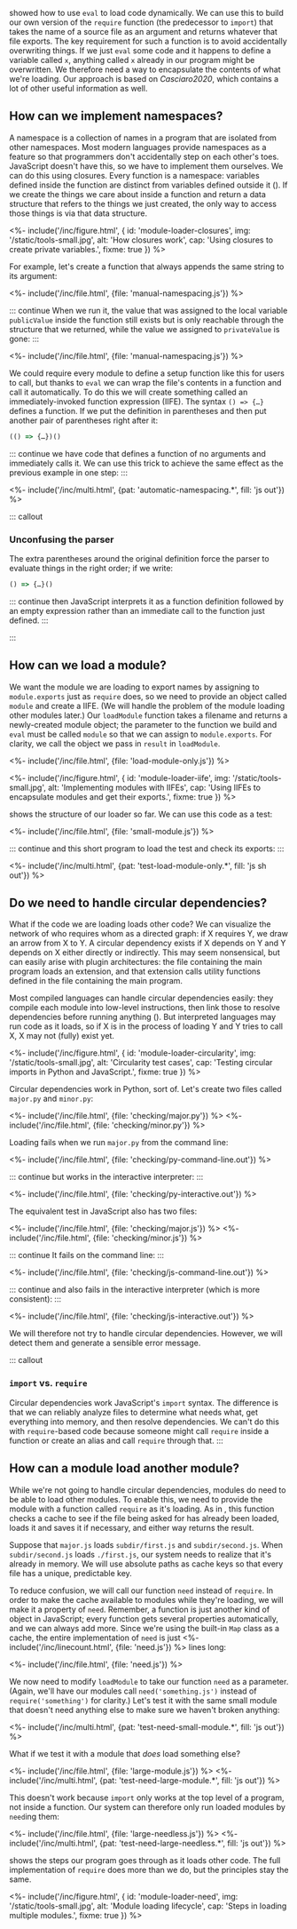 ---
---

<x key="file-interpolator"></x> showed how to use `eval` to load code dynamically.
We can use this to build our own version of the `require` function
(the predecessor to `import`)
that takes the name of a source file as an argument
and returns whatever that file exports.
The key requirement for such a function is to avoid accidentally overwriting things.
If we just `eval` some code and it happens to define a variable called `x`,
anything called `x` already in our program might be overwritten.
We therefore need a way to <g key="encapsulate">encapsulate</g> the contents of what we're loading.
Our approach is based on <cite>Casciaro2020</cite>,
which contains a lot of other useful information as well.

## How can we implement namespaces?

A <g key="namespace">namespace</g> is a collection of names in a program that are isolated from other namespaces.
Most modern languages provide namespaces as a feature so that programmers don't accidentally step on each other's toes.
JavaScript doesn't have this,
so we have to implement them ourselves.
We can do this using <g key="closure">closures</g>.
Every function is a namespace:
variables defined inside the function are distinct from variables defined outside it
(<f key="module-loader-closures"></f>).
If we create the things we care about inside a function
and return a data structure that refers to the things we just created,
the only way to access those things is via that data structure.

<%- include('/inc/figure.html', {
    id: 'module-loader-closures',
    img: '/static/tools-small.jpg',
    alt: 'How closures work',
    cap: 'Using closures to create private variables.',
    fixme: true
}) %>

For example,
let's create a function that always appends the same string to its argument:

<%- include('/inc/file.html', {file: 'manual-namespacing.js'}) %>

::: continue
When we run it,
the value that was assigned to the local variable `publicValue` inside the function still exists
but is only reachable through the structure that we returned,
while the value we assigned to `privateValue` is gone:
:::

<%- include('/inc/file.html', {file: 'manual-namespacing.js'}) %>

We could require every module to define a setup function like this for users to call,
but thanks to `eval` we can wrap the file's contents in a function and call it automatically.
To do this we will create something called an <g key="iife">immediately-invoked function expression</g> (IIFE).
The syntax `() => {…}` defines a function.
If we put the definition in parentheses and then put another pair of parentheses right after it:

```js
(() => {…})()
```

::: continue
we have code that defines a function of no arguments and immediately calls it.
We can use this trick to achieve the same effect as the previous example in one step:
:::

<%- include('/inc/multi.html', {pat: 'automatic-namespacing.*', fill: 'js out'}) %>

::: callout
### Unconfusing the parser

The extra parentheses around the original definition force the parser to evaluate things in the right order;
if we write:

```js
() => {…}()
```

::: continue
then JavaScript interprets it as a function definition followed by an empty expression
rather than an immediate call to the function just defined.
:::

:::

## How can we load a module?

We want the module we are loading to export names by assigning to `module.exports` just as `require` does,
so we need to provide an object called `module` and create a IIFE.
(We will handle the problem of the module loading other modules later.)
Our `loadModule` function takes a filename and returns a newly-created module object;
the parameter to the function we build and `eval` must be called `module` so that we can assign to `module.exports`.
For clarity,
we call the object we pass in `result` in `loadModule`.

<%- include('/inc/file.html', {file: 'load-module-only.js'}) %>

<%- include('/inc/figure.html', {
    id: 'module-loader-iife',
    img: '/static/tools-small.jpg',
    alt: 'Implementing modules with IIFEs',
    cap: 'Using IIFEs to encapsulate modules and get their exports.',
    fixme: true
}) %>

<f key="module-loader-iife"></f> shows the structure of our loader so far.
We can use this code as a test:

<%- include('/inc/file.html', {file: 'small-module.js'}) %>

::: continue
and this short program to load the test and check its exports:
:::

<%- include('/inc/multi.html', {pat: 'test-load-module-only.*', fill: 'js sh out'}) %>

## Do we need to handle circular dependencies?

What if the code we are loading loads other code?
We can visualize the network of who requires whom as a <g key="directed_graph">directed graph</g>:
if X requires Y,
we draw an arrow from X to Y.
A <g key="circular_dependency">circular dependency</g> exists if X depends on Y and Y depends on X
either directly or indirectly.
This may seem nonsensical,
but can easily arise with <g key="plugin_architecture">plugin architectures</g>:
the file containing the main program loads an extension,
and that extension calls utility functions defined in the file containing the main program.

Most compiled languages can handle circular dependencies easily:
they compile each module into low-level instructions,
then link those to resolve dependencies before running anything
(<f key="module-loader-circularity"></f>).
But interpreted languages may run code as it loads,
so if X is in the process of loading Y and Y tries to call X,
X may not (fully) exist yet.

<%- include('/inc/figure.html', {
    id: 'module-loader-circularity',
    img: '/static/tools-small.jpg',
    alt: 'Circularity test cases',
    cap: 'Testing circular imports in Python and JavaScript.',
    fixme: true
}) %>

Circular dependencies work in Python, sort of.
Let's create two files called `major.py` and `minor.py`:

<%- include('/inc/file.html', {file: 'checking/major.py'}) %>
<%- include('/inc/file.html', {file: 'checking/minor.py'}) %>

Loading fails when we run `major.py` from the command line:

<%- include('/inc/file.html', {file: 'checking/py-command-line.out'}) %>

::: continue
but works in the interactive interpreter:
:::

<%- include('/inc/file.html', {file: 'checking/py-interactive.out'}) %>

The equivalent test in JavaScript also has two files:

<%- include('/inc/file.html', {file: 'checking/major.js'}) %>
<%- include('/inc/file.html', {file: 'checking/minor.js'}) %>

::: continue
It fails on the command line:
:::

<%- include('/inc/file.html', {file: 'checking/js-command-line.out'}) %>

::: continue
and also fails in the interactive interpreter
(which is more consistent):
:::

<%- include('/inc/file.html', {file: 'checking/js-interactive.out'}) %>

We will therefore not try to handle circular dependencies.
However,
we will detect them and generate a sensible error message.

::: callout
### `import` vs. `require`

Circular dependencies work JavaScript's `import` syntax.
The difference is that we can reliably analyze files to determine what needs what,
get everything into memory,
and then resolve dependencies.
We can't do this with `require`-based code
because someone might call `require` inside a function
or create an <g key="alias">alias</a> and call `require` through that.
:::

## How can a module load another module?

While we're not going to handle circular dependencies,
modules do need to be able to load other modules.
To enable this,
we need to provide the module with a function called `require` as it's loading.
As in <x key="file-interpolator"></x>,
this function checks a cache
to see if the file being asked for has already been loaded,
loads it and saves it if necessary,
and either way returns the result.

Suppose that `major.js` loads `subdir/first.js` and `subdir/second.js`.
When `subdir/second.js` loads `./first.js`,
our system needs to realize that it's already in memory.
We will use <g key="absolute_path">absolute paths</g> as cache keys
so that every file has a unique, predictable key.

To reduce confusion,
we will call our function `need` instead of `require`.
In order to make the cache available to modules while they're loading,
we will make it a property of `need`.
Remember,
a function is just another kind of object in JavaScript;
every function gets several properties automatically,
and we can always add more.
Since we're using the built-in `Map` class as a cache,
the entire implementation of `need` is just <%- include('/inc/linecount.html', {file: 'need.js'}) %> lines long:

<%- include('/inc/file.html', {file: 'need.js'}) %>

We now need to modify `loadModule` to take our function `need` as a parameter.
(Again, we'll have our modules call `need('something.js')` instead of `require('something')` for clarity.)
Let's test it with the same small module that doesn't need anything else to make sure we haven't broken anything:

<%- include('/inc/multi.html', {pat: 'test-need-small-module.*', fill: 'js out'}) %>

What if we test it with a module that *does* load something else?

<%- include('/inc/file.html', {file: 'large-module.js'}) %>
<%- include('/inc/multi.html', {pat: 'test-need-large-module.*', fill: 'js out'}) %>

This doesn't work because `import` only works at the top level of a program,
not inside a function.
Our system can therefore only run loaded modules by `need`ing them:

<%- include('/inc/file.html', {file: 'large-needless.js'}) %>
<%- include('/inc/multi.html', {pat: 'test-need-large-needless.*', fill: 'js out'}) %>

<f key="module-loader-need"></f> shows the steps our program goes through as it loads other code.
The full implementation of `require` does more than we do,
but the principles stay the same.

<%- include('/inc/figure.html', {
    id: 'module-loader-need',
    img: '/static/tools-small.jpg',
    alt: 'Module loading lifecycle',
    cap: 'Steps in loading multiple modules.',
    fixme: true
}) %>
